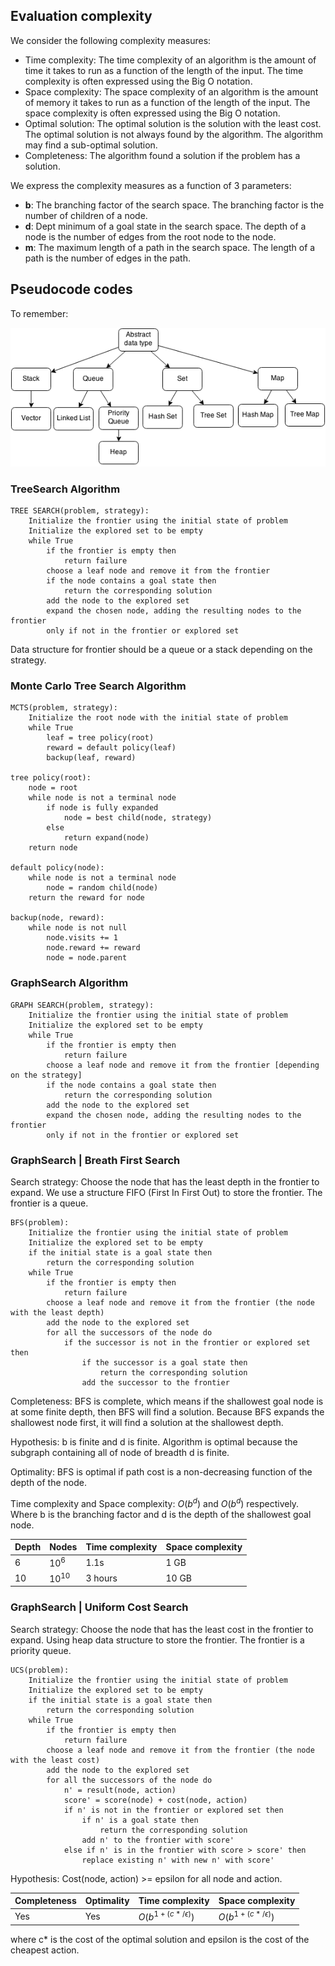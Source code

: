## Evaluation complexity

We consider the following complexity measures:

- Time complexity: The time complexity of an algorithm is the amount of time it takes to run as a function of the length
  of the input. The time complexity is often expressed using the Big O notation.
- Space complexity: The space complexity of an algorithm is the amount of memory it takes to run as a function of the
  length of the input. The space complexity is often expressed using the Big O notation.
- Optimal solution: The optimal solution is the solution with the least cost. The optimal solution is not always found
  by the algorithm. The algorithm may find a sub-optimal solution.
- Completeness: The algorithm found a solution if the problem has a solution.

We express the complexity measures as a function of 3 parameters:

- **b**: The branching factor of the search space. The branching factor is the number of children of a node.
- **d**: Dept minimum of a goal state in the search space. The depth of a node is the number of edges from the root node
  to the node.
- **m**: The maximum length of a path in the search space. The length of a path is the number of edges in the path.

## Pseudocode codes

To remember:

![img.png](img.png)

### TreeSearch Algorithm

```
TREE SEARCH(problem, strategy):
    Initialize the frontier using the initial state of problem
    Initialize the explored set to be empty
    while True
        if the frontier is empty then
            return failure
        choose a leaf node and remove it from the frontier
        if the node contains a goal state then 
            return the corresponding solution
        add the node to the explored set
        expand the chosen node, adding the resulting nodes to the frontier
        only if not in the frontier or explored set
```

Data structure for frontier should be a queue or a stack depending on the strategy.

### Monte Carlo Tree Search Algorithm

```
MCTS(problem, strategy):
    Initialize the root node with the initial state of problem
    while True
        leaf = tree policy(root)
        reward = default policy(leaf)
        backup(leaf, reward)

tree policy(root):
    node = root
    while node is not a terminal node
        if node is fully expanded
            node = best child(node, strategy)
        else
            return expand(node)
    return node

default policy(node):
    while node is not a terminal node
        node = random child(node)
    return the reward for node

backup(node, reward):
    while node is not null
        node.visits += 1
        node.reward += reward
        node = node.parent
```

### GraphSearch Algorithm

```
GRAPH SEARCH(problem, strategy):
    Initialize the frontier using the initial state of problem
    Initialize the explored set to be empty
    while True
        if the frontier is empty then
            return failure
        choose a leaf node and remove it from the frontier [depending on the strategy]
        if the node contains a goal state then 
            return the corresponding solution
        add the node to the explored set
        expand the chosen node, adding the resulting nodes to the frontier
        only if not in the frontier or explored set
```

### GraphSearch | Breath First Search

Search strategy: Choose the node that has the least depth in the frontier to expand.
We use a structure FIFO (First In First Out) to store the frontier. The frontier is a queue.

```
BFS(problem):
    Initialize the frontier using the initial state of problem
    Initialize the explored set to be empty
    if the initial state is a goal state then
        return the corresponding solution
    while True
        if the frontier is empty then
            return failure
        choose a leaf node and remove it from the frontier (the node with the least depth)
        add the node to the explored set
        for all the successors of the node do
            if the successor is not in the frontier or explored set then
                if the successor is a goal state then
                    return the corresponding solution
                add the successor to the frontier
```

Completeness: BFS is complete, which means if the shallowest goal node is at some finite depth, then BFS will find a
solution.
Because BFS expands the shallowest node first, it will find a solution at the shallowest depth.

Hypothesis: b is finite and d is finite. Algorithm is optimal because the subgraph containing all of node of breadth d
is finite.

Optimality: BFS is optimal if path cost is a non-decreasing function of the depth of the node.

Time complexity and Space complexity: $O(b^d)$ and $O(b^d)$ respectively. Where b is the branching factor and d is the depth
of the shallowest goal node.

| Depth | Nodes   | Time complexity | Space complexity |
|-------|---------|-----------------|------------------|
| 6     | $10^6$  | 1.1s            | 1 GB             |
| 10    | $10^10$ | 3 hours         | 10 GB            |

### GraphSearch | Uniform Cost Search

Search strategy: Choose the node that has the least cost in the frontier to expand.
Using heap data structure to store the frontier. The frontier is a priority queue.

```
UCS(problem):
    Initialize the frontier using the initial state of problem
    Initialize the explored set to be empty
    if the initial state is a goal state then
        return the corresponding solution
    while True
        if the frontier is empty then
            return failure
        choose a leaf node and remove it from the frontier (the node with the least cost)
        add the node to the explored set
        for all the successors of the node do
            n' = result(node, action)
            score' = score(node) + cost(node, action)
            if n' is not in the frontier or explored set then
                if n' is a goal state then
                    return the corresponding solution
                add n' to the frontier with score'
            else if n' is in the frontier with score > score' then
                replace existing n' with new n' with score'
```

Hypothesis: Cost(node, action) >= epsilon for all node and action.

| Completeness | Optimality | Time complexity          | Space complexity         |
|--------------|------------|--------------------------|--------------------------|
| Yes          | Yes        | $O(b^{1+(c*/\epsilon)})$ | $O(b^{1+(c*/\epsilon)})$ |

where c* is the cost of the optimal solution and epsilon is the cost of the cheapest action.

